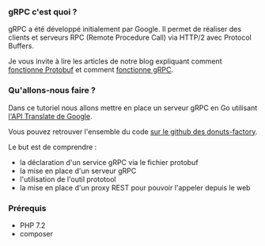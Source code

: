 ### gRPC c'est quoi ?
gRPC a été développé initialement par Google. Il permet de réaliser des clients et serveurs RPC (Remote Procedure Call) via HTTP/2 avec Protocol Buffers.

Je vous invite à lire les articles de notre blog expliquant comment [fonctionne Protobuf](https://blog.eleven-labs.com/fr/presentation-protocol-buffers/) et comment [fonctionne gRPC](https://blog.eleven-labs.com/fr/presentation-grpc/).  

### Qu'allons-nous faire ?

Dans ce tutoriel nous allons mettre en place un serveur gRPC en Go utilisant [l'API Translate de Google](https://cloud.google.com/translate/?hl=fr).

Vous pouvez retrouver l'ensemble du code [sur le github des donuts-factory](https://github.com/donuts-factory/translator-service).

Le but est de comprendre :
- la déclaration d'un service gRPC via le fichier protobuf
- la mise en place d'un serveur gRPC
- l'utilisation de l'outil prototool
- la mise en place d'un proxy REST pour pouvoir l'appeler depuis le web  

### Prérequis  

- PHP 7.2
- composer
